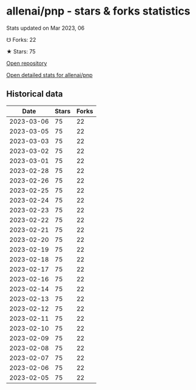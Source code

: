 # allenai/pnp - stars & forks statistics

Stats updated on Mar 2023, 06

☋ Forks: 22

★ Stars: 75

[Open repository](https://github.com/allenai/pnp)

[Open detailed stats for allenai/pnp](https://reviewgithub.com/rep/allenai/pnp)

## Historical data
| Date | Stars | Forks |
|------|-------|-------|
| 2023-03-06 | 75 | 22 | 
| 2023-03-05 | 75 | 22 | 
| 2023-03-03 | 75 | 22 | 
| 2023-03-02 | 75 | 22 | 
| 2023-03-01 | 75 | 22 | 
| 2023-02-28 | 75 | 22 | 
| 2023-02-26 | 75 | 22 | 
| 2023-02-25 | 75 | 22 | 
| 2023-02-24 | 75 | 22 | 
| 2023-02-23 | 75 | 22 | 
| 2023-02-22 | 75 | 22 | 
| 2023-02-21 | 75 | 22 | 
| 2023-02-20 | 75 | 22 | 
| 2023-02-19 | 75 | 22 | 
| 2023-02-18 | 75 | 22 | 
| 2023-02-17 | 75 | 22 | 
| 2023-02-16 | 75 | 22 | 
| 2023-02-14 | 75 | 22 | 
| 2023-02-13 | 75 | 22 | 
| 2023-02-12 | 75 | 22 | 
| 2023-02-11 | 75 | 22 | 
| 2023-02-10 | 75 | 22 | 
| 2023-02-09 | 75 | 22 | 
| 2023-02-08 | 75 | 22 | 
| 2023-02-07 | 75 | 22 | 
| 2023-02-06 | 75 | 22 | 
| 2023-02-05 | 75 | 22 | 

